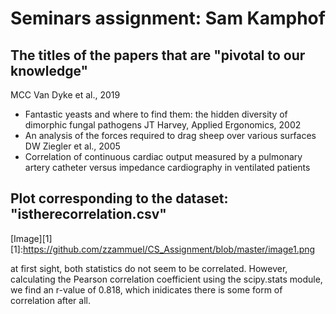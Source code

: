 # Seminars assignment: Sam Kamphof
## The titles of the papers that are "pivotal to our knowledge"
MCC Van Dyke et al., 2019
 - Fantastic yeasts and where to find them: the hidden diversity of dimorphic fungal pathogens
JT Harvey, Applied Ergonomics, 2002
 - An analysis of the forces required to drag sheep over various surfaces
DW Ziegler et al., 2005
 - Correlation of continuous cardiac output measured by a pulmonary artery catheter versus impedance cardiography in ventilated patients

## Plot corresponding to the dataset: "istherecorrelation.csv"
 [Image][1]
 [1]:https://github.com/zzammuel/CS_Assignment/blob/master/image1.png

at first sight, both statistics do not seem to be correlated. However, calculating the Pearson correlation coefficient using the scipy.stats module, we find an r-value of 0.818, which inidicates there is some form of correlation after all.
